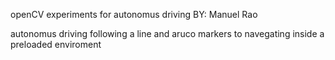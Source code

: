 openCV experiments for autonomus driving
BY: Manuel Rao

autonomus driving following a line and aruco markers to navegating inside a preloaded enviroment
